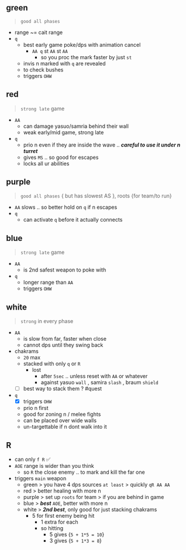
## green
> `good all phases`
- range ~= cait range
- `q`
	- best early game poke/dps with animation cancel
		- `AA q` st `AA` st `AA`
			- so you proc the mark faster by just `st`
	- invis n marked with `q` are revealed 
	- to check bushes
	- triggers `OHW`


## red
> `strong late` game
- `AA` 
	- can damage yasuo/samria behind their wall
	- weak early/mid game, strong late
- `q`
	- prio n even if they are inside the wave .. ***careful to use it under n turret***
	- gives `MS` .. so good for escapes
	- locks all ur abilities


## purple
>  `good all phases`  { but has slowest AS }, roots {for team/to run}
- `AA` slows .. so better hold on `q` if n escapes
- `q`
	- can activate `q` before it actually connects


## blue
> `strong late` game
- `AA` 
	- is 2nd safest weapon to poke with
- `q` 
	- longer range than `AA`
	- triggers `OHW`


## white
> `strong` in every phase
- `AA` 
	- is slow from far, faster when close
	- cannot dps until they swing back
- chakrams 
	- `20` max
	- stacked with only `q` or `R`
		- lost 
			- after `5sec` .. unless reset with `AA` or whatever
			- against yasuo `wall` , samira `slash` , braum `shield`
	- [ ] best way to stack them ? #quest
- `q`
	- [x] triggers `OHW`
	- prio n first
	- good for zoning n / melee fights
	- can be placed over wide walls
	- un-targettable if n dont walk into it


## R
- can only `f R` ✅
- `AOE` range is wider than you think
	- so `R` the close enemy .. to mark and kill the far one
- triggers `main` weapon
	- green > you have 4 dps sources `at least` > quickly `qR AA AA`
	- red > better healing with more n
	- purple > set up `roots` for team > if you are behind in game
	- blue > ***best*** `AOE`, better with more n
	- white > ***2nd best***, only good for just stacking chakrams
		- 5 for first enemy being hit
			- 1 extra for each
			- so hitting 
				- 5 gives {`5 + 1*5 = 10`}
				- 3 gives {`5 + 1*3 = 8`}
